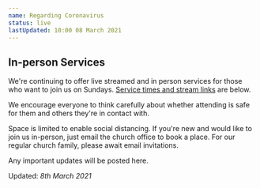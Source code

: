 ```yaml
---
name: Regarding Coronavirus
status: live
lastUpdated: 10:00 08 March 2021
---
```

## In-person Services
We're continuing to offer live streamed and in person services for those who want to join us on Sundays. [Service times and stream links](/#services) are below.

We encourage everyone to think carefully about whether attending is safe for them and others they're in contact with.

Space is limited to enable social distancing. If you're new and would like to join us in-person, just email the church office to book a place. For our regular church family, please await email invitations.

Any important updates will be posted here.

Updated: *8th March 2021*

